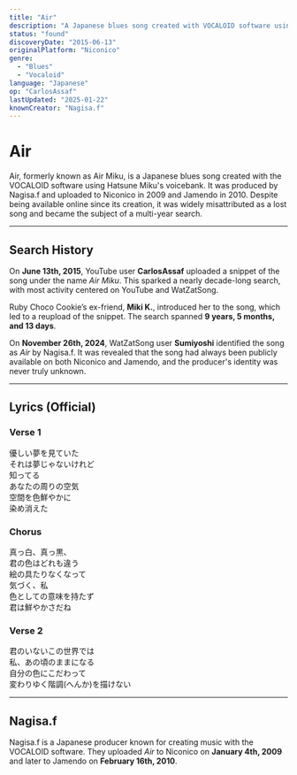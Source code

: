 ```yaml
---
title: "Air"
description: "A Japanese blues song created with VOCALOID software using Hatsune Miku's voicebank, misattributed as a lost song before its rediscovery."
status: "found"
discoveryDate: "2015-06-13"
originalPlatform: "Niconico"
genre: 
  - "Blues"
  - "Vocaloid"
language: "Japanese"
op: "CarlosAssaf"
lastUpdated: "2025-01-22"
knownCreator: "Nagisa.f"
---
```



# Air

Air, formerly known as Air Miku, is a Japanese blues song created with the VOCALOID software using Hatsune Miku's voicebank. It was produced by Nagisa.f and uploaded to Niconico in 2009 and Jamendo in 2010. Despite being available online since its creation, it was widely misattributed as a lost song and became the subject of a multi-year search.

---

## Search History

On **June 13th, 2015**, YouTube user **CarlosAssaf** uploaded a snippet of the song under the name *Air Miku*. This sparked a nearly decade-long search, with most activity centered on YouTube and WatZatSong.

Ruby Choco Cookie’s ex-friend, **Miki K.**, introduced her to the song, which led to a reupload of the snippet. The search spanned **9 years, 5 months, and 13 days**.

On **November 26th, 2024**, WatZatSong user **Sumiyoshi** identified the song as *Air* by Nagisa.f. It was revealed that the song had always been publicly available on both Niconico and Jamendo, and the producer's identity was never truly unknown.

---

## Lyrics (Official)

### Verse 1
優しい夢を見ていた  
それは夢じゃないけれど  
知ってる  
あなたの周りの空気  
空間を色鮮やかに  
染め消えた  

### Chorus
真っ白、真っ黒、  
君の色はどれも違う  
絵の具たりなくなって  
気づく、私  
色としての意味を持たず  
君は鮮やかさだね  

### Verse 2
君のいないこの世界では  
私、あの頃のままになる  
自分の色にこだわって  
変わりゆく階調(へんか)を描けない  

---

## Nagisa.f

Nagisa.f is a Japanese producer known for creating music with the VOCALOID software. They uploaded *Air* to Niconico on **January 4th, 2009** and later to Jamendo on **February 16th, 2010**.
